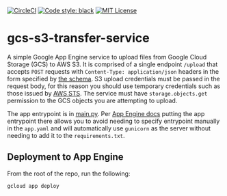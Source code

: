 [![CircleCI](https://circleci.com/gh/ENCODE-DCC/gcs-s3-transfer-service.svg?style=svg)](https://circleci.com/gh/ENCODE-DCC/gcs-s3-transfer-service)
[![Code style: black](https://img.shields.io/badge/code%20style-black-000000.svg)](https://github.com/psf/black)
[![MIT License](https://img.shields.io/badge/license-MIT-green)](LICENSE)

# gcs-s3-transfer-service

A simple Google App Engine service to upload files from Google Cloud Storage (GCS) to AWS S3. It is comprised of a single endpoint `/upload` that accepts `POST` requests with `Content-Type: application/json` headers in the form specified by [the schema](gcs_s3_transfer_service/schemas/upload.json). S3 upload credentials must be passed in the request body, for this reason you should use temporary credentials such as those issued by [AWS STS](https://docs.aws.amazon.com/STS/latest/APIReference/welcome.html). The service must have `storage.objects.get` permission to the GCS objects you are attempting to upload.

The app entrypoint is in [main.py](main.py). Per [App Engine docs](https://cloud.google.com/appengine/docs/standard/python3/runtime#application_startup) putting the app entrypoint there allows you to avoid needing to specify entrypoint manually in the `app.yaml` and will automatically use `gunicorn` as the server without needing to add it to the `requirements.txt`.


## Deployment to App Engine

From the root of the repo, run the following:

```bash
gcloud app deploy
```

